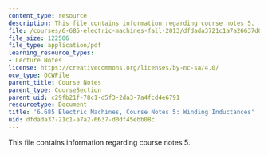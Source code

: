 ```yaml
---
content_type: resource
description: This file contains information regarding course notes 5.
file: /courses/6-685-electric-machines-fall-2013/dfdada3721c1a7a26637d0df45ebb08c_MIT6_685F13_chapter5.pdf
file_size: 122506
file_type: application/pdf
learning_resource_types:
- Lecture Notes
license: https://creativecommons.org/licenses/by-nc-sa/4.0/
ocw_type: OCWFile
parent_title: Course Notes
parent_type: CourseSection
parent_uid: c29fb21f-78c1-d5f3-2da3-7a4fcd4e6791
resourcetype: Document
title: '6.685 Electric Machines, Course Notes 5: Winding Inductances'
uid: dfdada37-21c1-a7a2-6637-d0df45ebb08c
---
```

This file contains information regarding course notes 5.